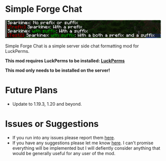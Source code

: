 # Simple Forge Chat
![example](img/chat_format_demo.png)

Simple Forge Chat is a simple server side chat formatting mod for LuckPerms.

**This mod requires LuckPerms to be installed: [LuckPerms](https://luckperms.net/download)**

**This mod only needs to be installed on the server!**

# Future Plans
- Update to 1.19.3, 1.20 and beyond.

# Issues or Suggestions
- If you run into any issues please report them [here](https://github.com/Sparkinex/simpleforgechat/issues).
- If you have any suggestions please let me know [here](https://github.com/Sparkinex/simpleforgechat/issues). I can't promise everything will be implemented but I will defiently consider anything that would be generally useful for any user of the mod.